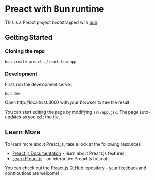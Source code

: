 # Preact with Bun runtime

This is a Preact project bootstrapped with [bun](https://bun.sh/).

## Getting Started

### Cloning the repo

```sh
bun create preact ./react-bun-app
```

### Development

First, run the development server.

```
bun dev
```

Open http://localhost:3000 with your browser to see the result.

You can start editing the page by modifying `src/app.jsx`. The page auto-updates as you edit the file.

## Learn More

To learn more about Preact.js, take a look at the following resources:

- [Preact.js Documentation](https://preactjs.com/guide/v10/getting-started) - learn about Preact.js features.
- [Learn Preact.js](https://preactjs.com/tutorial/) - an interactive Preact.js tutorial.

You can check out the [Preact.js GitHub repository](https://github.com/preactjs/preact) - your feedback and contributions are welcome!
